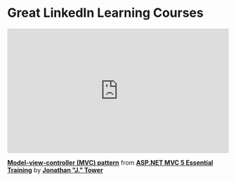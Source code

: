 <h1>Great LinkedIn Learning Courses</h1>


<div style="position:relative;height:0;padding-bottom:56.25%"><iframe width="640" height="360" src="https://www.linkedin.com/learning/embed/asp-dot-net-mvc-5-essential-training-4/model-view-controller-mvc-pattern?autoplay=false&claim=AQHu2VgFUmI7yQAAAYLMOMjtwbwaB-vVz6pk21fafQB2KCzwGz3itEPHDsy_i3463Io9iQmEDDyKe_D8isZJS5q-vBgrOaHhCoHQ4DzWw3pUVaFMuotuUHIm7PB4WGVVa5wnsmbhWAA7HfpxSIKlOWqQD56EaOwkHXIJULNT02ieasrdX2udgQJgL-IYDZHhOUj0y2vimQc-Axexnm7tvHlqcDSwWp58KAlzpoY8LLn3w7EqwG0NYrs36YMnUBM-bxjDsITf5IZv_cbH5AHPbL3CXsQYhHH5Zv0QE44kzJFmI-4IGwov5TygzELgNZd8eHKP5dnOaNoVkrPYYZaa-xSiPR3cMswFpT9l48zKSnlh480rHqAUL9WjUCi5PxQmtudgaF97wX-FOl7hoFSKekfLhG4TuuJRvobOGI56vX26Kx1COGyiE5I2HSa_0W9Dy8-kxm-8sMygTGw6CdweHvtVqNFCims95xaU6png_CGN1OpH0Km6f1k2bkLAp5gLC1C5v672S9BeQqPTXT7H5bvlJXZsF9a_UAFeYMP5gTtj4dIF0mzT8j5QxiFb9nhNvxbhkSSrGV2lpUwAWGoNlsJfzD1aXesL_nS-KoVsMPilp9O-Derne8uHvFNN4CrMEr7kf26yELIXq1BdUsnGofmjnEZUu1W56bxOnFHVxmZJEDqec9tGOJX3Y2p8N4slGNDpF0uPzn4vd_As-2J1qSkQeF111cFOOknRrHtxbFTY77MOviGBmMsqPynN4u8BYb0vcXghKKrye2aGoaKQ1JKEZRpLBbvXl_2z8PrgweKbFUCrrls7LDF7VYTU4pj5w95T2CaowRGaG4XKDz91OAd4FtiSIrs_8PGF5WDTKip5gIlcTUo8SZnZV1PWljemmWCnrxdgKABc9aWdwp7KsTTOBW1fMIUZXVJilyVkiWi3DZ8qsIW_uBP5zNBcZ3EftBVKqH01W0Pg7O4iC-YN0ijOmd2iXF00M_KezHNtOsxDNvjYhq1ou0U_ibsVAdlrV5afks_rVGYTdBw2i1Y3lMp1K6mbJRZFNOE45IQG2DD2SzgiXV2d8wHhL_8XoUMtD6kF5xQGsjR_UrL_BxKtT7JABX7C3i4oSWp4Js4bT9umNtB6yB90k1gAEoDDU5w7BQIoRh-hFd1oCGfEm3REKTfBLwikIdAhnBAQsqyzTz1a52CgGsCv-NXV&lipi=urn%3Ali%3Apage%3Ad_learning_content%3BisfvE4HISAaE5cGvn13%2BXw%3D%3D&licu" mozallowfullscreen="true" webkitallowfullscreen="true" allowfullscreen="true" frameborder="0" style="position:absolute;width:100%;height:100%;left:0"></iframe></div><p><strong><a href="https://www.linkedin.com/learning/asp-dot-net-mvc-5-essential-training-4/model-view-controller-mvc-pattern?trk=embed_lil">Model-view-controller (MVC) pattern</a></strong> from <strong><a href="https://www.linkedin.com/learning/asp-dot-net-mvc-5-essential-training-4?trk=embed_lil">ASP.NET MVC 5 Essential Training</a></strong> by <strong><a href="https://www.linkedin.com/learning/instructors/jonathan-j-tower?trk=embed_lil">Jonathan &quot;J.&quot; Tower</a></strong></p>
